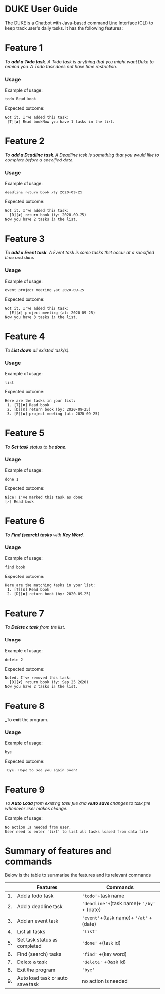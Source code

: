 # DUKE User Guide

The DUKE is a Chatbot with Java-based command Line Interface (CLI) to keep track user's daily tasks.  It has the following features:


# Feature 1

_To **add a Todo task**. A Todo task is anything that you might want Duke to remind you. A Todo task does not have time restriction._

### Usage  
Example of usage:  
```  
todo Read book  
```  
Expected outcome:  
```  
Got it. I've added this task:  
 [T][✘] Read bookNow you have 1 tasks in the list.
 ```  


# Feature 2  
_To **add a Deadline task**. A Deadline task is something that you would like to complete before a specified date._  
  
### Usage  
Example of usage:  
```  
deadline return book /by 2020-09-25  
```  
Expected outcome:  
```  
Got it. I've added this task:  
  [D][✘] return book (by: 2020-09-25)  
Now you have 2 tasks in the list.  
```

# Feature 3  
_To **add a Event task**. A Event task is some tasks that occur at a specified time and date._  
  
### Usage  
Example of usage:  
```  
event project meeting /at 2020-09-25  
```  
Expected outcome:  
```  
Got it. I've added this task:  
  [E][✘] project meeting (at: 2020-09-25)  
Now you have 3 tasks in the list.  
```

# Feature 4  
_To **List down** all existed task(s)._  
  
### Usage  
Example of usage:  
```  
list  
```  
Expected outcome:  
```  
Here are the tasks in your list:  
 1. [T][✘] Read book  
 2. [D][✘] return book (by: 2020-09-25)  
 3. [E][✘] project meeting (at: 2020-09-25)  
```

# Feature 5  
_To **Set task** status to be **done**._  
  
### Usage  
Example of usage:  
```  
done 1  
```  
Expected outcome:  
```  
Nice! I've marked this task as done:  
[✓] Read book  
```

# Feature 6  
_To **Find (search) tasks** with **Key Word**._  
  
### Usage  
Example of usage:  
```  
find book  
```  
  
Expected outcome:  
```  
Here are the matching tasks in your list:  
 1. [T][✘] Read book  
 2. [D][✘] return book (by: 2020-09-25)  
```

# Feature 7  
_To **Delete a task** from the list._  
  
### Usage  
Example of usage:  
```  
delete 2  
```  
  
Expected outcome:  
```  
Noted. I've removed this task:  
  [D][✘] return book (by: Sep 25 2020)  
Now you have 2 tasks in the list.
```  

# Feature 8  
_To **exit** the program.

### Usage  
Example of usage:  
```  
bye
```  
  
Expected outcome:  
```  
 Bye. Hope to see you again soon!
```  


# Feature 9
_To **Auto Load** from existing task file and **Auto save** changes to task file whenever user makes change._

Example of usage:  
```  
No action is needed from user. 
User need to enter 'list' to list all tasks loaded from data file
```  



# Summary of features and commands

Below is the table to summarise the features and its relevant commands

|                |Features                       |Commands                     |
|----------------|-------------------------------|-----------------------------|
|1.              |Add a todo task                |`'todo'`+task name          |
|2.              |Add a deadline task            |`'deadline'`+(task name)+  `'/by'` + (date)      |
|3.              |Add an event task              |`'event'`+(task name)+  `'/at'` + (date)      |
|4.              |List all tasks                 |`'list'`                     |
|5.              |Set task status as completed   |`'done'` +(task id)          |
|6.              |Find (search) tasks            |`'find'` +(key word)         |
|7.              |Delete a task                  |`'delete'` +(task id)        |
|8.              |Exit the program               |`'bye'`                      |
|9.              |Auto load task or auto save task|no action is needed         |
